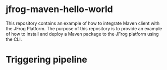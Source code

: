 # jfrog-maven-hello-world

This repository contains an example of how to integrate Maven client with the JFrog Platform. The purpose of this repository is to provide an example of how to install and deploy a Maven package to the JFrog platform using the CLI.
# Triggering pipeline
